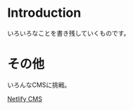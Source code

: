 # Introduction

いろいろなことを書き残していくものです。

# その他

いろんなCMSに挑戦。

[Netlify CMS](https://admiring-hodgkin-16d00e.netlify.app/)
